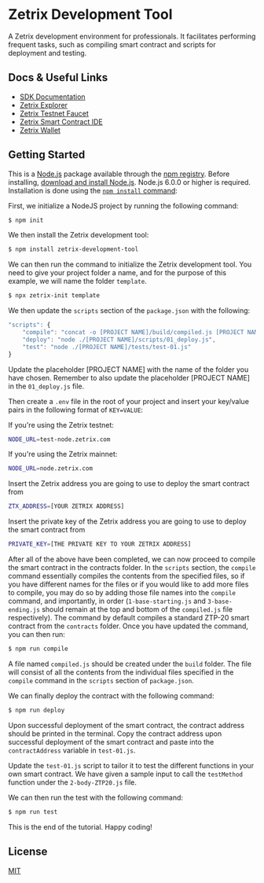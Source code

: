 # Zetrix Development Tool
A Zetrix development environment for professionals. It facilitates performing frequent tasks, such as compiling smart contract and scripts for deployment and testing.

## Docs & Useful Links

  * [SDK Documentation](https://docs.zetrix.com/en/sdk/node.js)
  * [Zetrix Explorer](https://explorer.zetrix.com)
  * [Zetrix Testnet Faucet](https://faucet.zetrix.com)
  * [Zetrix Smart Contract IDE](https://ide.zetrix.com/)
  * [Zetrix Wallet](https://www.zetrix.com/zetrix-wallet/)


## Getting Started

This is a [Node.js](https://nodejs.org/en/) package available through the
[npm registry](https://www.npmjs.com/). Before installing, [download and install Node.js](https://nodejs.org/en/download/).
Node.js 6.0.0 or higher is required. Installation is done using the
[`npm install` command](https://docs.npmjs.com/getting-started/installing-npm-packages-locally):

First, we initialize a NodeJS project by running the following command:
```bash
$ npm init
```

We then install the Zetrix development tool:
```bash
$ npm install zetrix-development-tool
```

We can then run the command to initialize the Zetrix development tool. You need to give your project folder a name, and for the purpose of this example, we will name the folder `template`.
```bash
$ npx zetrix-init template
```

We then update the `scripts` section of the `package.json` with the following:
```js
"scripts": {
    "compile": "concat -o [PROJECT NAME]/build/compiled.js [PROJECT NAME]/contracts/1-base-starting.js [PROJECT NAME]/contracts/2-body-ZTP20.js [PROJECT NAME]/contracts/3-base-ending.js",
    "deploy": "node ./[PROJECT NAME]/scripts/01_deploy.js",
    "test": "node ./[PROJECT NAME]/tests/test-01.js"
}
```

Update the placeholder [PROJECT NAME] with the name of the folder you have chosen. Remember to also update the placeholder [PROJECT NAME] in the `01_deploy.js` file.

Then create a `.env` file in the root of your project and insert your key/value pairs in the following format of `KEY=VALUE`:

If you're using the Zetrix testnet:
```sh
NODE_URL=test-node.zetrix.com
```

If you're using the Zetrix mainnet:
```sh
NODE_URL=node.zetrix.com
```

Insert the Zetrix address you are going to use to deploy the smart contract from
```sh
ZTX_ADDRESS=[YOUR ZETRIX ADDRESS]
```

Insert the private key of the Zetrix address you are going to use to deploy the smart contract from
```sh
PRIVATE_KEY=[THE PRIVATE KEY TO YOUR ZETRIX ADDRESS]
```

After all of the above have been completed, we can now proceed to compile the smart contract in the contracts folder. In the `scripts` section, the `compile` command essentially compiles the contents from the specified files, so if you have different names for the files or if you would like to add more files to compile, you may do so by adding those file names into the `compile` command, and importantly, in order (`1-base-starting.js` and `3-base-ending.js` should remain at the top and bottom of the `compiled.js` file respectively). The command by default compiles a standard ZTP-20 smart contract from the `contracts` folder. Once you have updated the command, you can then run:
```sh
$ npm run compile
```

A file named `compiled.js` should be created under the `build` folder. The file will consist of all the contents from the individual files specified in the `compile` command in the `scripts` section of `package.json`.

We can finally deploy the contract with the following command:
```sh
$ npm run deploy
```

Upon successful deployment of the smart contract, the contract address should be printed in the terminal. Copy the contract address upon successful deployment of the smart contract and paste into the `contractAddress` variable in `test-01.js`.

Update the `test-01.js` script to tailor it to test the different functions in your own smart contract. We have given a sample input to call the `testMethod` function under the `2-body-ZTP20.js` file.

We can then run the test with the following command:
```sh
$ npm run test
```

This is the end of the tutorial. Happy coding!

## License

  [MIT](LICENSE)